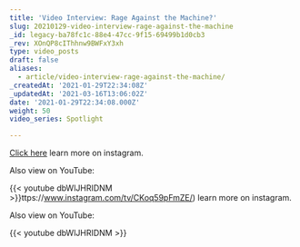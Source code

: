 ```yaml
---
title: 'Video Interview: Rage Against the Machine?'
slug: 20210129-video-interview-rage-against-the-machine
_id: legacy-ba78fc1c-88e4-47cc-9f15-69499b1d0cb3
_rev: XOnQP8cIThhnw9BWFxY3xh
type: video_posts
draft: false
aliases:
  - article/video-interview-rage-against-the-machine/
_createdAt: '2021-01-29T22:34:08Z'
_updatedAt: '2021-03-16T13:06:02Z'
date: '2021-01-29T22:34:08.000Z'
weight: 50
video_series: Spotlight

---
```

[Click here](https://www.instagram.com/tv/CKoq59pFmZE/) learn more on instagram.

Also view on YouTube:

{{< youtube dbWlJHRIDNM >}}ttps://www.instagram.com/tv/CKoq59pFmZE/) learn more on instagram.

Also view on YouTube:

{{< youtube dbWlJHRIDNM >}}